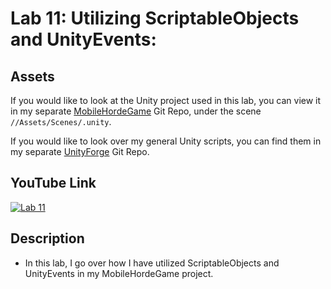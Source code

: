 ﻿# Lab 11: Utilizing ScriptableObjects and UnityEvents:

## Assets
If you would like to look at the Unity project used in this lab, you can view it in my separate [MobileHordeGame](https://github.com/Azothyr/MobileHordeGame) Git Repo, under the scene `//Assets/Scenes/.unity`.

If you would like to look over my general Unity scripts, you can find them in my separate [UnityForge](https://github.com/Azothyr/UnityForge) Git Repo.

## YouTube Link
[![Lab 11](https://i9.ytimg.com/vi/qRbDB95fn0U/mqdefault.jpg?sqp=CLT3gbAG-oaymwEmCMACELQB8quKqQMa8AEB-AHUBoAC4AOKAgwIABABGE8gUChlMA8%3D&rs=AOn4CLAcalYZlHh_rTvRVTQ4f1Q_Gd2ohw&retry=6)](https://youtu.be/qRbDB95fn0U)

## Description
- In this lab, I go over how I have utilized ScriptableObjects and UnityEvents in my MobileHordeGame project.